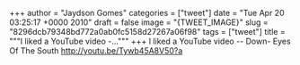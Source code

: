 
+++
author = "Jaydson Gomes"
categories = ["tweet"]
date = "Tue Apr 20 03:25:17 +0000 2010"
draft = false
image = "{TWEET_IMAGE}"
slug = "8296dcb79348bd772a0ab0fc5158d27267a06f98"
tags = ["tweet"]
title = """I liked a YouTube video -..."""
+++
I liked a YouTube video -- Down- Eyes Of The South http://youtu.be/Tywb45A8V50?a
